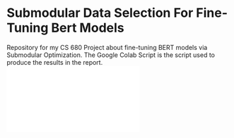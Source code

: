 # Submodular Data Selection For Fine-Tuning Bert Models
Repository for my CS 680 Project about fine-tuning BERT models via Submodular Optimization. The Google Colab Script is the script used to produce the results in the report. 
![Here is a link to the report with the code](CS_680_Project_Report_.pdf)
